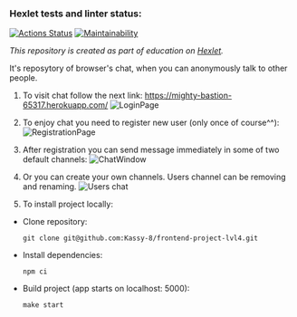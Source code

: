 ### Hexlet tests and linter status:
[![Actions Status](https://github.com/Kassy-8/frontend-project-lvl4/workflows/hexlet-check/badge.svg)](https://github.com/Kassy-8/frontend-project-lvl4/actions)
[![Maintainability](https://api.codeclimate.com/v1/badges/adb8ab47813382a0abcb/maintainability)](https://codeclimate.com/github/Kassy-8/frontend-project-lvl4/maintainability)

*This repository is created as part of education on [Hexlet](https://hexlet.io).*

It's reposytory of browser's chat, when you can anonymously talk to other people.

1. To visit chat follow the next link:
https://mighty-bastion-65317.herokuapp.com/
![LoginPage](https://i.imgur.com/ZMLFd38.png)

2. To enjoy chat you need to register new user (only once of course^^):
![RegistrationPage](https://i.imgur.com/dufvyb2.png)

3. After registration you can send message immediately in some of two default channels:
![ChatWindow](https://i.imgur.com/EHle24l.png)

4. Or you can create your own channels. Users channel can be removing and renaming. 
![Users chat](https://i.imgur.com/RNiHnpj.png)

5. To install project locally: 

* Clone repository:

     `git clone git@github.com:Kassy-8/frontend-project-lvl4.git`

* Install dependencies:

    `npm ci`

* Build project (app starts on localhost: 5000):

    `make start`